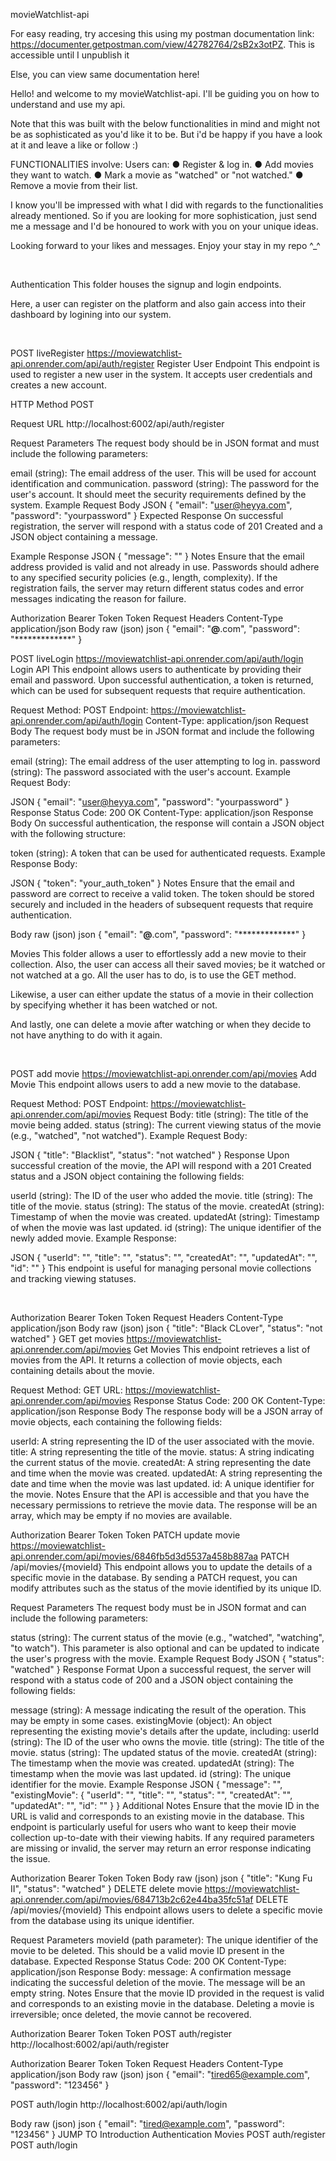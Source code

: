 movieWatchlist-api

For easy reading, try accesing this using my postman documentation link: https://documenter.getpostman.com/view/42782764/2sB2x3otPZ. This is accessible until I unpublish it
 
Else, you can view same documentation here!




Hello! and welcome to my movieWatchlist-api. I'll be guiding you on how to understand and use my api.

Note that this was built with the below functionalities in mind and might not be as sophisticated as you'd like it to be. But i'd be happy if you have a look at it and leave a like or follow :)

FUNCTIONALITIES involve:
Users can:
● Register & log in.
● Add movies they want to watch.
● Mark a movie as "watched" or "not watched."
● Remove a movie from their list.

I know you'll be impressed with what I did with regards to the functionalities already mentioned. So if you are looking for more sophistication, just send me a message and I'd be honoured to work with you on your unique ideas.

Looking forward to your likes and messages.
Enjoy your stay in my repo ^_^

﻿

Authentication
This folder houses the signup and login endpoints.

Here, a user can register on the platform and also gain access into their dashboard by logining into our system.

﻿

POST
liveRegister
https://moviewatchlist-api.onrender.com/api/auth/register
Register User Endpoint
This endpoint is used to register a new user in the system. It accepts user credentials and creates a new account.

HTTP Method
POST

Request URL
http://localhost:6002/api/auth/register

Request Parameters
The request body should be in JSON format and must include the following parameters:

email (string): The email address of the user. This will be used for account identification and communication.
password (string): The password for the user's account. It should meet the security requirements defined by the system.
Example Request Body
JSON
{
  "email": "user@heyya.com",
  "password": "yourpassword"
}
Expected Response
On successful registration, the server will respond with a status code of 201 Created and a JSON object containing a message.

Example Response
JSON
{
  "message": ""
}
Notes
Ensure that the email address provided is valid and not already in use.
Passwords should adhere to any specified security policies (e.g., length, complexity).
If the registration fails, the server may return different status codes and error messages indicating the reason for failure.
﻿

Authorization
Bearer Token
Token
<token>
Request Headers
Content-Type
application/json
Body
raw (json)
json
{
  "email": "**@**.com",
  "password": "*************"
}

POST
liveLogin
https://moviewatchlist-api.onrender.com/api/auth/login
Login API
This endpoint allows users to authenticate by providing their email and password. Upon successful authentication, a token is returned, which can be used for subsequent requests that require authentication.

Request
Method: POST
Endpoint: https://moviewatchlist-api.onrender.com/api/auth/login
Content-Type: application/json
Request Body
The request body must be in JSON format and include the following parameters:

email (string): The email address of the user attempting to log in.
password (string): The password associated with the user's account.
Example Request Body:

JSON
{
  "email": "user@heyya.com",
  "password": "yourpassword"
}
Response
Status Code: 200 OK
Content-Type: application/json
Response Body
On successful authentication, the response will contain a JSON object with the following structure:

token (string): A token that can be used for authenticated requests.
Example Response Body:

JSON
{
  "token": "your_auth_token"
}
Notes
Ensure that the email and password are correct to receive a valid token.
The token should be stored securely and included in the headers of subsequent requests that require authentication.
﻿

Body
raw (json)
json
{
   "email": "**@**.com",
  "password": "*************"
}

Movies
This folder allows a user to effortlessly add a new movie to their collection. Also, the user can access all their saved movies; be it watched or not watched at a go. All the user has to do, is to use the GET method.

Likewise, a user can either update the status of a movie in their collection by specifying whether it has been watched or not.

And lastly, one can delete a movie after watching or when they decide to not have anything to do with it again.

﻿

POST
add movie
https://moviewatchlist-api.onrender.com/api/movies
Add Movie
This endpoint allows users to add a new movie to the database.

Request
Method: POST
Endpoint: https://moviewatchlist-api.onrender.com/api/movies
Request Body:
title (string): The title of the movie being added.
status (string): The current viewing status of the movie (e.g., "watched", "not watched").
Example Request Body:

JSON
{
  "title": "Blacklist",
  "status": "not watched"
}
Response
Upon successful creation of the movie, the API will respond with a 201 Created status and a JSON object containing the following fields:

userId (string): The ID of the user who added the movie.
title (string): The title of the movie.
status (string): The status of the movie.
createdAt (string): Timestamp of when the movie was created.
updatedAt (string): Timestamp of when the movie was last updated.
id (string): The unique identifier of the newly added movie.
Example Response:

JSON
{
  "userId": "",
  "title": "",
  "status": "",
  "createdAt": "",
  "updatedAt": "",
  "id": ""
}
This endpoint is useful for managing personal movie collections and tracking viewing statuses.

﻿

Authorization
Bearer Token
Token
<token>
Request Headers
Content-Type
application/json
Body
raw (json)
json
{
  "title": "Black CLover",
  "status": "not watched"
  }
GET
get movies
https://moviewatchlist-api.onrender.com/api/movies
Get Movies
This endpoint retrieves a list of movies from the API. It returns a collection of movie objects, each containing details about the movie.

Request
Method: GET
URL: https://moviewatchlist-api.onrender.com/api/movies
Response
Status Code: 200 OK
Content-Type: application/json
Response Body
The response body will be a JSON array of movie objects, each containing the following fields:

userId: A string representing the ID of the user associated with the movie.
title: A string representing the title of the movie.
status: A string indicating the current status of the movie.
createdAt: A string representing the date and time when the movie was created.
updatedAt: A string representing the date and time when the movie was last updated.
id: A unique identifier for the movie.
Notes
Ensure that the API is accessible and that you have the necessary permissions to retrieve the movie data.
The response will be an array, which may be empty if no movies are available.
﻿

Authorization
Bearer Token
Token
<token>
PATCH
update movie
https://moviewatchlist-api.onrender.com/api/movies/6846fb5d3d5537a458b887aa
PATCH /api/movies/{movieId}
This endpoint allows you to update the details of a specific movie in the database. By sending a PATCH request, you can modify attributes such as the status of the movie identified by its unique ID.

Request Parameters
The request body must be in JSON format and can include the following parameters:

status (string): The current status of the movie (e.g., "watched", "watching", "to watch"). This parameter is also optional and can be updated to indicate the user's progress with the movie.
Example Request Body
JSON
{
  "status": "watched"
}
Response Format
Upon a successful request, the server will respond with a status code of 200 and a JSON object containing the following fields:

message (string): A message indicating the result of the operation. This may be empty in some cases.
existingMovie (object): An object representing the existing movie's details after the update, including:
userId (string): The ID of the user who owns the movie.
title (string): The title of the movie.
status (string): The updated status of the movie.
createdAt (string): The timestamp when the movie was created.
updatedAt (string): The timestamp when the movie was last updated.
id (string): The unique identifier for the movie.
Example Response
JSON
{
  "message": "",
  "existingMovie": {
    "userId": "",
    "title": "",
    "status": "",
    "createdAt": "",
    "updatedAt": "",
    "id": ""
  }
}
Additional Notes
Ensure that the movie ID in the URL is valid and corresponds to an existing movie in the database.
This endpoint is particularly useful for users who want to keep their movie collection up-to-date with their viewing habits.
If any required parameters are missing or invalid, the server may return an error response indicating the issue.
﻿

Authorization
Bearer Token
Token
<token>
Body
raw (json)
json
{
    "title": "Kung Fu II",
  "status": "watched"
}
DELETE
delete movie
https://moviewatchlist-api.onrender.com/api/movies/684713b2c62e44ba35fc51af
DELETE /api/movies/{movieId}
This endpoint allows users to delete a specific movie from the database using its unique identifier.

Request Parameters
movieId (path parameter): The unique identifier of the movie to be deleted. This should be a valid movie ID present in the database.
Expected Response
Status Code: 200 OK
Content-Type: application/json
Response Body:
message: A confirmation message indicating the successful deletion of the movie. The message will be an empty string.
Notes
Ensure that the movie ID provided in the request is valid and corresponds to an existing movie in the database.
Deleting a movie is irreversible; once deleted, the movie cannot be recovered.
﻿

Authorization
Bearer Token
Token
<token>
POST
auth/register
http://localhost:6002/api/auth/register
﻿

Authorization
Bearer Token
Token
<token>
Request Headers
Content-Type
application/json
Body
raw (json)
json
{
  "email": "tired65@example.com",
  "password": "123456"
}

POST
auth/login
http://localhost:6002/api/auth/login
﻿

Body
raw (json)
json
{
  "email": "tired@example.com",
  "password": "123456"
}
JUMP TO
Introduction
Authentication
Movies
POST
auth/register
POST
auth/login
